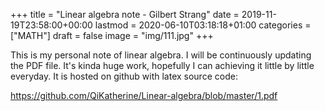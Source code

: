 +++
title = "Linear algebra note - Gilbert Strang"
date = 2019-11-19T23:58:00+00:00
lastmod = 2020-06-10T03:18:18+01:00
categories = ["MATH"]
draft = false
image = "img/111.jpg"
+++

This is my personal note of linear algebra. I will be continuously updating the
PDF file. It's kinda huge work, hopefully I can achieving it little by little
everyday. It is hosted on github with latex source code:

<https://github.com/QiKatherine/Linear-algebra/blob/master/1.pdf>
